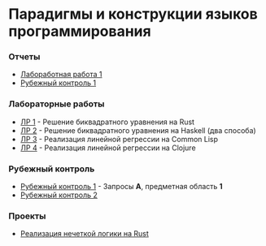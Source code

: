 # Парадигмы и конструкции языков программирования

### Отчеты
- [Лабоработная работа 1](reports/lab_1.pdf)
- [Рубежный контроль 1](reports/rk_1.pdf)

### Лабораторные работы
- [ЛР 1](lab_1) - Решение биквадратного уравнения на Rust
- [ЛР 2](lab_2) - Решение биквадратного уравнения на Haskell (два способа)
- [ЛР 3](lab_3) - Реализация линейной регрессии на Common Lisp
- [ЛР 4](lab_4) - Реализация линейной регрессии на Clojure

### Рубежный контроль
- [Рубежный контроль 1](rk_1) - Запросы **А**, предметная область **1**
- [Рубежный контроль 2]()

### Проекты
- [Реализация нечеткой логики на Rust](fuzzy_logic)